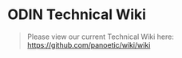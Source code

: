 # ODIN Technical Wiki
> Please view our current Technical Wiki here: https://github.com/panoetic/wiki/wiki
